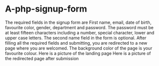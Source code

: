 # A-php-signup-form
The required fields in the signup form are First name, email, date of birth, favourite color, gender, department and password. The password must be at least fifteen characters including a number, special character, lower and upper case letters. The second name field in the form is optional. After filling all the required fields and submitting, you are redirected to a new page where you are welcomed. The background color of the page is your favourite colour.
Here is a picture of the landing page
Here is a picture of the redirected page after submission
